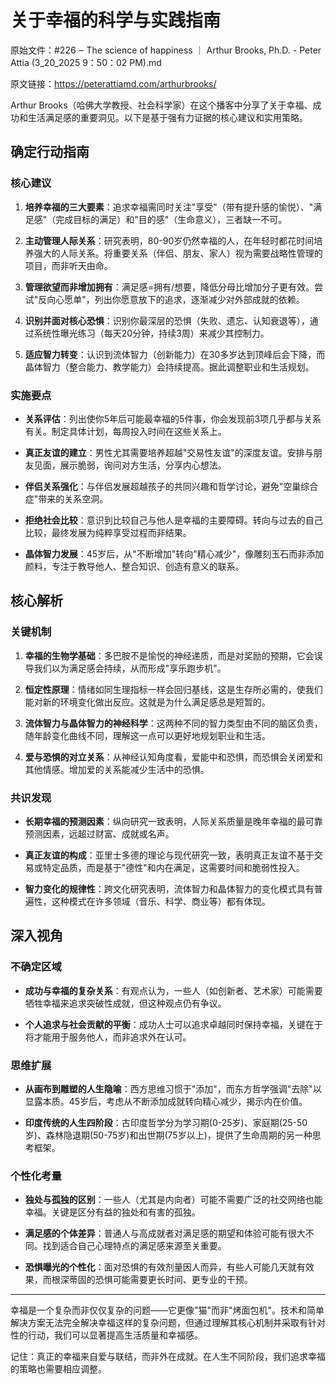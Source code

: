 # 关于幸福的科学与实践指南

原始文件：#226 ‒ The science of happiness ｜ Arthur Brooks, Ph.D. - Peter Attia (3_20_2025 9：50：02 PM).md

原文链接：https://peterattiamd.com/arthurbrooks/

<YouTube videoId="dA5OmuP8vTQ" />

Arthur Brooks（哈佛大学教授、社会科学家）在这个播客中分享了关于幸福、成功和生活满足感的重要洞见。以下是基于强有力证据的核心建议和实用策略。

## 确定行动指南

### 核心建议

1. **培养幸福的三大要素**：追求幸福需同时关注"享受"（带有提升感的愉悦）、"满足感"（完成目标的满足）和"目的感"（生命意义），三者缺一不可。

2. **主动管理人际关系**：研究表明，80-90岁仍然幸福的人，在年轻时都花时间培养强大的人际关系。将重要关系（伴侣、朋友、家人）视为需要战略性管理的项目，而非听天由命。

3. **管理欲望而非增加拥有**：满足感=拥有/想要，降低分母比增加分子更有效。尝试"反向心愿单"，列出你愿意放下的追求，逐渐减少对外部成就的依赖。

4. **识别并面对核心恐惧**：识别你最深层的恐惧（失败、遗忘、认知衰退等），通过系统性曝光练习（每天20分钟，持续3周）来减少其控制力。

5. **适应智力转变**：认识到流体智力（创新能力）在30多岁达到顶峰后会下降，而晶体智力（整合能力、教学能力）会持续提高。据此调整职业和生活规划。

### 实施要点

* **关系评估**：列出使你5年后可能最幸福的5件事，你会发现前3项几乎都与关系有关。制定具体计划，每周投入时间在这些关系上。

* **真正友谊的建立**：男性尤其需要培养超越"交易性友谊"的深度友谊。安排与朋友见面，展示脆弱，询问对方生活，分享内心想法。

* **伴侣关系强化**：与伴侣发展超越孩子的共同兴趣和哲学讨论，避免"空巢综合症"带来的关系空洞。

* **拒绝社会比较**：意识到比较自己与他人是幸福的主要障碍。转向与过去的自己比较，最终发展为纯粹享受过程而非结果。

* **晶体智力发展**：45岁后，从"不断增加"转向"精心减少"，像雕刻玉石而非添加颜料，专注于教导他人、整合知识、创造有意义的联系。

## 核心解析

### 关键机制

1. **幸福的生物学基础**：多巴胺不是愉悦的神经递质，而是对奖励的预期，它会误导我们以为满足感会持续，从而形成"享乐跑步机"。

2. **恒定性原理**：情绪如同生理指标一样会回归基线，这是生存所必需的，使我们能对新的环境变化做出反应。这就是为什么满足感总是短暂的。

3. **流体智力与晶体智力的神经科学**：这两种不同的智力类型由不同的脑区负责，随年龄变化曲线不同，理解这一点可以更好地规划职业和生活。

4. **爱与恐惧的对立关系**：从神经认知角度看，爱能中和恐惧，而恐惧会关闭爱和其他情感。增加爱的关系能减少生活中的恐惧。

### 共识发现

* **长期幸福的预测因素**：纵向研究一致表明，人际关系质量是晚年幸福的最可靠预测因素，远超过财富、成就或名声。

* **真正友谊的构成**：亚里士多德的理论与现代研究一致，表明真正友谊不基于交易或特定品质，而是基于"德性"和内在满足，这需要时间和脆弱性投入。

* **智力变化的规律性**：跨文化研究表明，流体智力和晶体智力的变化模式具有普遍性，这种模式在许多领域（音乐、科学、商业等）都有体现。

## 深入视角

### 不确定区域

* **成功与幸福的复杂关系**：有观点认为，一些人（如创新者、艺术家）可能需要牺牲幸福来追求突破性成就，但这种观点仍有争议。

* **个人追求与社会贡献的平衡**：成功人士可以追求卓越同时保持幸福，关键在于将才能用于服务他人，而非追求外在认可。

### 思维扩展

* **从画布到雕塑的人生隐喻**：西方思维习惯于"添加"，而东方哲学强调"去除"以显露本质。45岁后，考虑从不断添加成就转向精心减少，揭示内在价值。

* **印度传统的人生四阶段**：古印度哲学分为学习期(0-25岁)、家庭期(25-50岁)、森林隐退期(50-75岁)和出世期(75岁以上)，提供了生命周期的另一种思考框架。

### 个性化考量

* **独处与孤独的区别**：一些人（尤其是内向者）可能不需要广泛的社交网络也能幸福。关键是区分有益的独处和有害的孤独。

* **满足感的个体差异**：普通人与高成就者对满足感的期望和体验可能有很大不同。找到适合自己心理特点的满足感来源至关重要。

* **恐惧曝光的个性化**：面对恐惧的有效剂量因人而异，有些人可能几天就有效果，而根深蒂固的恐惧可能需要更长时间、更专业的干预。

---

幸福是一个复杂而非仅仅复杂的问题——它更像"猫"而非"烤面包机"。技术和简单解决方案无法完全解决幸福这样的复杂问题，但通过理解其核心机制并采取有针对性的行动，我们可以显著提高生活质量和幸福感。

记住：真正的幸福来自爱与联结，而非外在成就。在人生不同阶段，我们追求幸福的策略也需要相应调整。